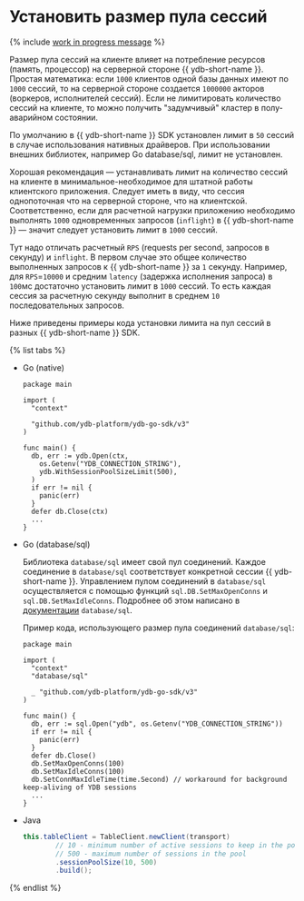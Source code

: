 # Установить размер пула сессий

{% include [work in progress message](_includes/addition.md) %}

Размер пула сессий на клиенте влияет на потребление ресурсов (память, процессор) на серверной стороне {{ ydb-short-name }}. Простая математика: если `1000` клиентов одной базы данных имеют по `1000` сессий, то на серверной стороне создается `1000000` акторов (воркеров, исполнителей сессий). Если не лимитировать количество сессий на клиенте, то можно получить "задумчивый" кластер в полу-аварийном состоянии.

По умолчанию в {{ ydb-short-name }} SDK установлен лимит в `50` сессий в случае использования нативных драйверов. При использовании внешних библиотек, например Go database/sql, лимит не установлен.

Хорошая рекомендация — устанавливать лимит на количество сессий на клиенте в минимальное-необходимое для штатной работы клиентского приложения. Следует иметь в виду, что сессия однопоточная что на серверной стороне, что на клиентской. Соответственно, если для расчетной нагрузки приложению необходимо выполнять  `1000` одновременных запросов (`inflight`) в {{ ydb-short-name }} — значит следует установить лимит в `1000` сессий.

Тут надо отличать расчетный `RPS` (requests per second, запросов в секунду) и `inflight`. В первом случае это общее количество выполненных запросов к {{ ydb-short-name }} за `1` секунду. Например, для `RPS`=`10000` и средним `latency` (задержка исполнения запроса) в `100`мс достаточно установить лимит в `1000` сессий. То есть каждая сессия за расчетную секунду выполнит в среднем `10` последовательных запросов.

Ниже приведены примеры кода установки лимита на пул сессий в разных {{ ydb-short-name }} SDK.

{% list tabs %}

- Go (native)

  ```golang
  package main

  import (
    "context"

    "github.com/ydb-platform/ydb-go-sdk/v3"
  )

  func main() {
    db, err := ydb.Open(ctx,
      os.Getenv("YDB_CONNECTION_STRING"),
      ydb.WithSessionPoolSizeLimit(500),
    )
    if err != nil {
      panic(err)
    }
    defer db.Close(ctx)
    ...
  }
  ```

- Go (database/sql)

  Библиотека `database/sql` имеет свой пул соединений. Каждое соединение в `database/sql` соответствует конкретной сессии {{ ydb-short-name }}. Управлением пулом соединений в `database/sql` осуществляется с помощью функций `sql.DB.SetMaxOpenConns` и `sql.DB.SetMaxIdleConns`. Подробнее об этом написано в [документации](https://pkg.go.dev/database/sql#DB.SetMaxOpenConns) `database/sql`.

  Пример кода, использующего размер пула соединений `database/sql`:

  ```golang
  package main

  import (
    "context"
    "database/sql"

    _ "github.com/ydb-platform/ydb-go-sdk/v3"
  )

  func main() {
    db, err := sql.Open("ydb", os.Getenv("YDB_CONNECTION_STRING"))
    if err != nil {
      panic(err)
    }
    defer db.Close()
    db.SetMaxOpenConns(100)
    db.SetMaxIdleConns(100)
    db.SetConnMaxIdleTime(time.Second) // workaround for background keep-aliving of YDB sessions
    ...
  }
  ```

- Java

  ```java
  this.tableClient = TableClient.newClient(transport)
          // 10 - minimum number of active sessions to keep in the pool during the cleanup
          // 500 - maximum number of sessions in the pool
          .sessionPoolSize(10, 500)
          .build();
  ```

{% endlist %}
